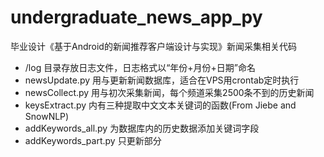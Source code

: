 # undergraduate_news_app_py
毕业设计《基于Android的新闻推荐客户端设计与实现》新闻采集相关代码
- /log 目录存放日志文件，日志格式以“年份+月份+日期”命名
- newsUpdate.py 用与更新新闻数据库，适合在VPS用crontab定时执行
- newsCollect.py 用与初次采集新闻，每个频道采集2500条不到的历史新闻
- keysExtract.py 内有三种提取中文文本关键词的函数(From Jiebe and SnowNLP)
- addKeywords_all.py 为数据库内的历史数据添加关键词字段
- addKeywords_part.py 只更新部分
